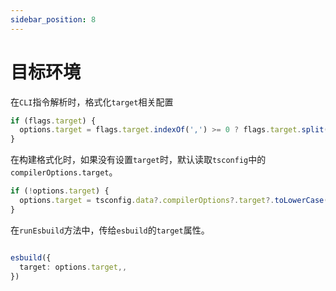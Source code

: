 ```yaml
---
sidebar_position: 8
---
```


# 目标环境

在`CLI`指令解析时，格式化`target`相关配置

```typescript
if (flags.target) {
  options.target = flags.target.indexOf(',') >= 0 ? flags.target.split(',') : flags.target;
}
```

在构建格式化时，如果没有设置`target`时，默认读取`tsconfig`中的`compilerOptions.target`。

```typescript
if (!options.target) {
  options.target = tsconfig.data?.compilerOptions?.target?.toLowerCase();
}
```

在`runEsbuild`方法中，传给`esbuild`的`target`属性。

```typescript

esbuild({
  target: options.target,,
})
```
